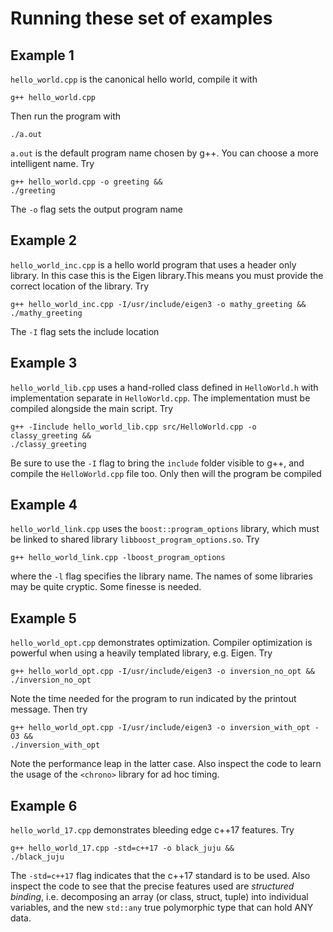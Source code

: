 # Running these set of examples

## Example 1
`hello_world.cpp` is the canonical hello world, compile it with
```
g++ hello_world.cpp
```
Then run the program with 
```
./a.out
```

`a.out` is the default program name chosen by g++. You can choose a more intelligent name. Try
```
g++ hello_world.cpp -o greeting &&
./greeting
```
The `-o` flag sets the output program name

## Example 2
`hello_world_inc.cpp` is a hello world program that uses a header only library. In this case this is the Eigen library.This means you must provide the correct location of the library. Try
```
g++ hello_world_inc.cpp -I/usr/include/eigen3 -o mathy_greeting &&
./mathy_greeting
```
The `-I` flag sets the include location

## Example 3
`hello_world_lib.cpp` uses a hand-rolled class defined in `HelloWorld.h` with implementation separate in `HelloWorld.cpp`. The implementation must be compiled alongside the main script. Try
```
g++ -Iinclude hello_world_lib.cpp src/HelloWorld.cpp -o classy_greeting &&
./classy_greeting
```

Be sure to use the `-I` flag to bring the `include` folder visible to g++, and compile the `HelloWorld.cpp` file too. Only then will the program be compiled

## Example 4
`hello_world_link.cpp` uses the `boost::program_options` library, which must be linked to shared library `libboost_program_options.so`. Try
```
g++ hello_world_link.cpp -lboost_program_options
```
where the `-l` flag specifies the library name. The names of some libraries may be quite cryptic. Some finesse is needed.

## Example 5
`hello_world_opt.cpp` demonstrates optimization. Compiler optimization is powerful when using a heavily templated library, e.g. Eigen. Try
```
g++ hello_world_opt.cpp -I/usr/include/eigen3 -o inversion_no_opt &&
./inversion_no_opt
```
Note the time needed for the program to run indicated by the printout message. Then try
```
g++ hello_world_opt.cpp -I/usr/include/eigen3 -o inversion_with_opt -O3 &&
./inversion_with_opt
```
Note the performance leap in the latter case. Also inspect the code to learn the usage of the `<chrono>` library for ad hoc timing.

## Example 6
`hello_world_17.cpp` demonstrates bleeding edge c++17 features. Try
```
g++ hello_world_17.cpp -std=c++17 -o black_juju &&
./black_juju
```
The `-std=c++17` flag indicates that the c++17 standard is to be used. Also inspect the code to see that the precise features used are *structured binding*, i.e. decomposing an array (or class, struct, tuple) into individual variables, and the new `std::any` true polymorphic type that can hold ANY data.